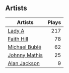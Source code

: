## Artists
Artists | Plays 
----- | -----: 
[Lady A](/artists/lady-a-33498) | 217
[Faith Hill](/artists/faith-hill-58019) | 78
[Michael Bublé](/artists/michael-buble-58319) | 62
[Johnny Mathis](/artists/johnny-mathis-14581) | 25
[Alan Jackson](/artists/alan-jackson-69978) | 9

